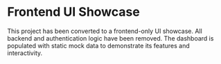 # Frontend UI Showcase

This project has been converted to a frontend-only UI showcase. All backend and authentication logic have been removed. The dashboard is populated with static mock data to demonstrate its features and interactivity.

